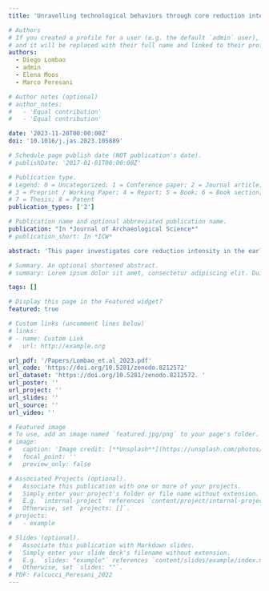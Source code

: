 ```yaml
---
title: 'Unravelling technological behaviors through core reduction intensity. The case of the early Protoaurignacian assemblage from Fumane Cave'

# Authors
# If you created a profile for a user (e.g. the default `admin` user), write the username (folder name) here
# and it will be replaced with their full name and linked to their profile.
authors:
  - Diego Lombao
  - admin
  - Elena Moos
  - Marco Peresani

# Author notes (optional)
# author_notes:
#   - 'Equal contribution'
#   - 'Equal contribution'

date: '2023-11-20T00:00:00Z'
doi: '10.1016/j.jas.2023.105889'

# Schedule page publish date (NOT publication's date).
# publishDate: '2017-01-01T00:00:00Z'

# Publication type.
# Legend: 0 = Uncategorized; 1 = Conference paper; 2 = Journal article;
# 3 = Preprint / Working Paper; 4 = Report; 5 = Book; 6 = Book section;
# 7 = Thesis; 8 = Patent
publication_types: ['2']

# Publication name and optional abbreviated publication name.
publication: "In *Journal of Archaeological Science*"
# publication_short: In *ICW*

abstract: 'This paper investigates core reduction intensity in the early Protoaurignacian lithic assemblage from Fumane Cave in northeastern Italy. Reduction intensity serves as a key tool to characterize blank selection strategies, raw material management, and the variability of knapping strategies throughout the reduction sequence by reconstructing the operatory field of core assemblages. Finally, it also aids in addressing the relationship between blades and bladelets, providing valuable insights into the behavioral and chrono-cultural significance of laminar productions within the Aurignacian technocomplex. To achieve these research goals, experimental work employing 3D scanning technology was conducted. This facilitated the comparison of different methods and variables for measuring reduction intensity, including the percentage of non-cortical surface, the Scar Density Index (SDI), and a novel adaptation of the Volumetric Reconstruction Method (VRM). Results demonstrate the effectiveness and potential of adapting the VRM for the study of reduction intensity in Upper Paleolithic laminar cores, and the provided R scripts and datasets will enable this method to be applied to other contexts with minimal need for modification to the workflow. Analysis of reduction intensity measures applied to the Protoaurignacian assemblage from Fumane Cave reveals slight variations based on factors such as the abundance and proximity of selected raw materials for blank production. Notably, the most prevalent raw material variety, the Maiolica, yields a higher number of less reduced cores, while reduction levels across all cores discarded at the site remain relatively high. The observed variability in the operatory field and the interrelation between blade and bladelet productions underscore the complexity and flexibility of Protoaurignacian behavior. This inherent complexity challenges any definitive separation between the operatory fields of blade and bladelet productions. These findings are particularly important to emphasize the importance of considering reduction intensity when examining technological variability and human behavior in Aurignacian studies. The proposed adaptation of the VRM and the effective combination with other measures of reduction, promises to allow future research to incorporate reduction intensity as a vital temporal component within studies on stone tool production. This integration offers a pathway to enhancing our understanding of the adaptive behaviors exhibited by Homo sapiens across diverse ecological settings and provides a clearer framework for better framing the development of the Upper Paleolithic.'

# Summary. An optional shortened abstract.
# summary: Lorem ipsum dolor sit amet, consectetur adipiscing elit. Duis posuere tellus ac convallis placerat. Proin tincidunt magna sed ex sollicitudin condimentum.

tags: []

# Display this page in the Featured widget?
featured: true

# Custom links (uncomment lines below)
# links:
# - name: Custom Link
#   url: http://example.org

url_pdf: '/Papers/Lombao_et.al_2023.pdf'
url_code: 'https://doi.org/10.5281/zenodo.8212572'
url_dataset: 'https://doi.org/10.5281/zenodo.8212572. '
url_poster: ''
url_project: ''
url_slides: ''
url_source: ''
url_video: ''

# Featured image
# To use, add an image named `featured.jpg/png` to your page's folder.
# image:
#   caption: 'Image credit: [**Unsplash**](https://unsplash.com/photos/pLCdAaMFLTE)'
#   focal_point: ''
#   preview_only: false

# Associated Projects (optional).
#   Associate this publication with one or more of your projects.
#   Simply enter your project's folder or file name without extension.
#   E.g. `internal-project` references `content/project/internal-project/index.md`.
#   Otherwise, set `projects: []`.
# projects:
#   - example

# Slides (optional).
#   Associate this publication with Markdown slides.
#   Simply enter your slide deck's filename without extension.
#   E.g. `slides: "example"` references `content/slides/example/index.md`.
#   Otherwise, set `slides: ""`.
# PDF: Falcucci_Peresani_2022
---
```

